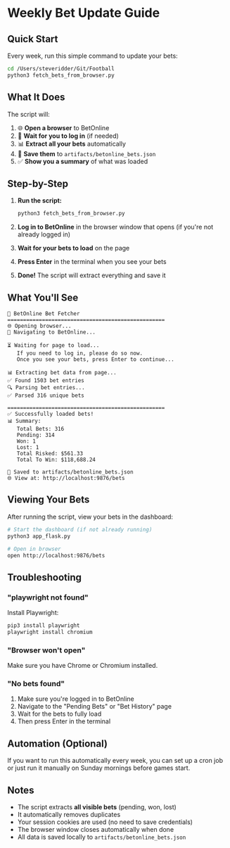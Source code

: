 # Weekly Bet Update Guide

## Quick Start

Every week, run this simple command to update your bets:

```bash
cd /Users/steveridder/Git/Football
python3 fetch_bets_from_browser.py
```

## What It Does

The script will:

1. 🌐 **Open a browser** to BetOnline
2. 🔐 **Wait for you to log in** (if needed)
3. 📊 **Extract all your bets** automatically
4. 💾 **Save them** to `artifacts/betonline_bets.json`
5. ✅ **Show you a summary** of what was loaded

## Step-by-Step

1. **Run the script:**
   ```bash
   python3 fetch_bets_from_browser.py
   ```

2. **Log in to BetOnline** in the browser window that opens (if you're not already logged in)

3. **Wait for your bets to load** on the page

4. **Press Enter** in the terminal when you see your bets

5. **Done!** The script will extract everything and save it

## What You'll See

```
🚀 BetOnline Bet Fetcher
==================================================
🌐 Opening browser...
📍 Navigating to BetOnline...

⏳ Waiting for page to load...
   If you need to log in, please do so now.
   Once you see your bets, press Enter to continue...

📊 Extracting bet data from page...
✅ Found 1503 bet entries
🔍 Parsing bet entries...
✅ Parsed 316 unique bets

==================================================
✅ Successfully loaded bets!
📊 Summary:
   Total Bets: 316
   Pending: 314
   Won: 1
   Lost: 1
   Total Risked: $561.33
   Total To Win: $118,688.24

💾 Saved to artifacts/betonline_bets.json
🌐 View at: http://localhost:9876/bets
```

## Viewing Your Bets

After running the script, view your bets in the dashboard:

```bash
# Start the dashboard (if not already running)
python3 app_flask.py

# Open in browser
open http://localhost:9876/bets
```

## Troubleshooting

### "playwright not found"

Install Playwright:
```bash
pip3 install playwright
playwright install chromium
```

### "Browser won't open"

Make sure you have Chrome or Chromium installed.

### "No bets found"

1. Make sure you're logged in to BetOnline
2. Navigate to the "Pending Bets" or "Bet History" page
3. Wait for the bets to fully load
4. Then press Enter in the terminal

## Automation (Optional)

If you want to run this automatically every week, you can set up a cron job or just run it manually on Sunday mornings before games start.

## Notes

- The script extracts **all visible bets** (pending, won, lost)
- It automatically removes duplicates
- Your session cookies are used (no need to save credentials)
- The browser window closes automatically when done
- All data is saved locally to `artifacts/betonline_bets.json`

